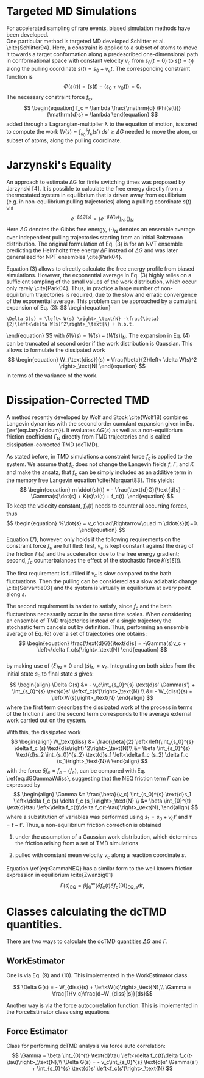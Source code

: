 
# Targeted MD Simulations

For accelerated sampling of rare events, biased simulation methods have been developed.  
One particular method is targeted MD developed Schlitter et al. \cite{Schlitter94}. Here, a constraint is applied to a subset of atoms to move it towards a target conformation along a predescribed one-dimensional path in conformational space with constant velocity $v_c$ from $s_0 (t=0)$ to $s (t=t_f)$  along the pulling coordinate $s(t)=s_0+v_{c}t$. The corresponding constraint function is
$$
\begin{equation}
	\Phi(s(t)) = \left( s(t) -(s_0 + v_0 t) \right) = 0.
\end{equation}
$$
The necessary constraint force $f_c$, 
$$
\begin{equation}
	f_c = \lambda \frac{\mathrm{d} \Phi(s(t))}{\mathrm{d}s} = \lambda
\end{equation}
$$
added through a Lagrangian-multiplier λ to the equation of motion, is stored to compute the work
$W(s)=\int_{s_0}^{s} f_c(s')\; ds' \geq\Delta G$ needed to move the atom, or subset of atoms, along the pulling
coordinate.


# Jarzynski's Equality

An approach to estimate ∆G for finite switching times was proposed by Jarzynski [4]. It is possible
to calculate the free energy directly from a thermostated system in equilibrium that is driven away
from equilibrium (e.g. in non-equilibrium pulling trajectories) along a pulling coordinate $s(t)$ via
$$
\begin{equation}
	e^{-\beta\Delta G(s)} = \left< e^{-\beta W(s)} \right>_\text{N}.
\end{equation}
\left<  \right>_\text{N}
$$
Here $\Delta G$ denotes the Gibbs free energy,
$\left< \cdot  \right>_\text{N}$ denotes an ensemble average over independent pulling trajectories starting from an initial Boltzmann distribution. The original formulation of Eq. (3) is for an NVT ensemble predicting the Helmholtz free energy $\Delta F$ instead of $\Delta G$ and was later generalized for NPT ensembles \cite{Park04}. 

Equation (3) allows to directly calculate the free energy profile from biased simulations. However, the exponential average in Eq. (3) highly relies on a sufficient sampling of the small values of the work distribution, which occur only rarely \cite{Park04}. Thus, in practice a large number of non-equilibrium trajectories is required, due to the slow and erratic convergence of the exponential average. This problem can be approached by a cumulant expansion of Eq. (3):
$$
\begin{equation}

	\Delta G(s) = \left< W(s) \right>_\text{N} -\frac{\beta}{2}\left<\delta W(s)^2\right>_\text{N} + h.o.t. 

\end{equation}
$$
with $\delta W(s) = W(s) -\left< W(s) \right>_\text{N}$. 
The expansion in Eq. (4) can be truncated at second order if the work distribution is Gaussian. This allows to formulate the dissipated work 
$$
\begin{equation}
	W_{\text{diss}}(s) = \frac{\beta}{2}\left< \delta W(s)^2 \right>_\text{N}
\end{equation}
$$
in terms of the variance of the work.


# Dissipation-Corrected TMD

A method recently developed by Wolf and Stock \cite{Wolf18} combines Langevin dynamics with the second order cumulant expansion given in Eq. (\ref{eq:Jary2ndcum}). It evaluates $\Delta G(s)$ as well as a non-equilibrium friction coefficient $\Gamma_\text{N}$ directly from TMD trajectories and is called dissipation-corrected TMD (dcTMD).

As stated before, in TMD simulations a constraint force $f_c$ is applied to the system. We assume that $f_c$ does not change the Langevin fields $f$, $\Gamma$, and $K$ and make the ansatz, that $f_c$ can be simply included as an additive term in the memory free Langevin equation \cite{Marquart83}. This yields:
$$
\begin{equation}
	m \ddot{s}(t) = - \frac{\text{d}G}{\text{d}s} - \Gamma(s)\dot{s} + K(s)\xi(t) + f_c(t).
\end{equation}
$$
To keep the velocity constant, $f_c(t)$ needs to counter al occurring forces, thus
$$
\begin{equation}
	%\dot{s} = v_c \quad\Rightarrow\quad 
	m \ddot{s}(t)=0.
\end{equation}
$$ 
Equation (7), however, only holds if the following requirements on the constraint force $f_c$ are fulfilled: first, $v_c$ is kept constant against the drag of the friction $\Gamma(s)$ and the acceleration due to the free energy gradient; second, $f_c$ counterbalances the effect of the stochastic force $K(s)\xi(t)$.

The first requirement is fulfilled if $v_c$ is slow compared to the bath fluctuations. Then the pulling can be considered as a slow adiabatic change \cite{Servantie03} and the system is virtually in equilibrium at every point along $s$. 

The second requirement is harder to satisfy, since $f_c$ and the bath fluctuations necessarily occur in the same time scales. When considering an ensemble of TMD trajectories instead of a single trajectory the stochastic term cancels out by definition. Thus, performing an ensemble average of Eq. (6) over a set of trajectories one obtains:
$$
\begin{equation}
	\frac{\text{d}G}{\text{d}s} = -\Gamma(s)v_c + \left<\delta f_c(s)\right>_\text{N}
\end{equation}
$$   
by making use of $\left< \xi \right>_\text{N}=0$ and $\left< \dot{s} \right>_\text{N}=v_c$.
Integrating on both sides from the initial state $s_0$ to final state $s$ gives:
$$
\begin{align}
	\Delta G(s) &= - v_c\int_{s_0}^{s} \text{d}s' \Gamma(s') + \int_{s_0}^{s} \text{d}s' \left<f_c(s')\right>_\text{N} \\
				&=  - W_{diss}(s) + \left<W(s)\right>_\text{N} 
\end{align} 
$$
where the first term describes the dissipated work of the process in terms of the friction $\Gamma$
and the second term corresponds to the average external work carried out on the system.

With this, the dissipated work
$$
\begin{align}
	W_\text{diss} &= \frac{\beta}{2} \left<\left(\int_{s_0}^{s} \delta f_c (s) \text{d}s\right)^2\right>_\text{N}\\
	&= \beta \int_{s_0}^{s} \text{d}s_2 \int_{s_0}^{s_2} \text{d}s_1 \left<\delta f_c (s_2) \delta f_c (s_1)\right>_\text{N}\\
\end{align}
$$
with the force $\delta f_c = f_c - \left<f_c\right>$, can be 
compared with Eq. \ref{eq:dGGammaWdiss}, suggesting that the NEQ friction term $\Gamma$ can be expressed by
$$
\begin{align}
	\Gamma &= \frac{\beta}{v_c} \int_{s_0}^{s} \text{d}s_1 \left<\delta f_c (s) \delta f_c (s_1)\right>_\text{N} \\
	&= \beta \int_{0}^{t} \text{d}\tau \left<\delta f_c(t)\delta f_c(t-\tau)\right>_\text{N},
\end{align}
$$
where a substitution of variables was performed using $s_1 = s_0 + v_c t'$ and $\tau = t - t'$. Thus, a non-equilibrium friction correction is obtained 

1. under the assumption of a Gaussian work distribution, which determines the friction arising from a set of TMD simulations

2. pulled with constant mean velocity $v_c$ along a reaction coordinate $s$.

Equation \ref{eq:GammaNEQ} has a similar form to the well known friction expression in equilibrium \cite{Zwanzig01}
$$
\begin{equation}
	\Gamma(s)_{\text{EQ}} = \beta \int_{0}^{\infty} \left<\delta f_c(t)\delta f_c(0)\right>_{\text{EQ},s} \text{d}t,
\end{equation}
$$


# Classes calculating the dcTMD quantities.

There are two ways to calculate the dcTMD quantities $\Delta G$ and $\Gamma$. 

## WorkEstimator

One is via Eq. (9) and (10). This implemented in the WorkEstimator class.

$$ \Delta G(s) =  - W_{diss}(s) + \left<W(s)\right>_\text{N},\\
\Gamma = \frac{1}{v_c}\frac{d~W_{diss}(s)}{ds}$$

Another way is via the force autocorrelation function. This is implemented in the ForceEstimator class using equations 

## Force Estimator 

Class for performing dcTMD analysis via force auto correlation:
$$
\Gamma = \beta \int_{0}^{t} \text{d}\tau \left<\delta f_c(t)\delta f_c(t-\tau)\right>_\text{N},\\
\Delta G(s) = - v_c\int_{s_0}^{s} \text{d}s' \Gamma(s') + \int_{s_0}^{s} \text{d}s' \left<f_c(s')\right>_\text{N}
$$


